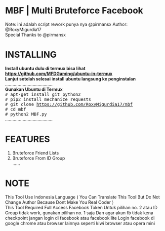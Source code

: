 # MBF | Multi Bruteforce Facebook
Note: ini adalah script rework punya nya @pirmansx
Author: @RoxyMigurdia17</br>
Special Thanks to @pirmansx

# INSTALLING
<b>Install ubuntu dulu di termux bisa lihat https://github.com/MFDGaming/ubuntu-in-termux</b></br>
<b>Lanjut setelah selesai install ubuntu langsung ke penginstalan</b></br>
......................................</br>
<b>Gunakan Ubuntu di Termux</b></br>
<tt># apt-get install git python2</tt></br>
<tt># pip2 install mechanize requests</tt></br>
<tt># git clone https://github.com/RoxyMigurdia17/mbf</tt></br>
<tt># cd mbf</tt></br>
<tt># python2 MBF.py</tt></br>
......................................</br>
# FEATURES
1. Bruteforce Friend Lists</br>
3. Bruteforce From ID Group</br>
......</br>
# NOTE
This Tool Use Indonesia Language ( You Can Translate This Tool But Do Not Change Author Because Dont Make You Real Coder )</br>
This Tool Required Full Access Facebook Token
Untuk pilihan no. 2 atau ID Group tidak work, gunakan pilihan no. 1 saja
Dan agar akun fb tidak kena checkpoint jangan login di facebook atau facebook lite
Login facebook di google chrome atau browser lainnya seperti kiwi browser atau opera mini
